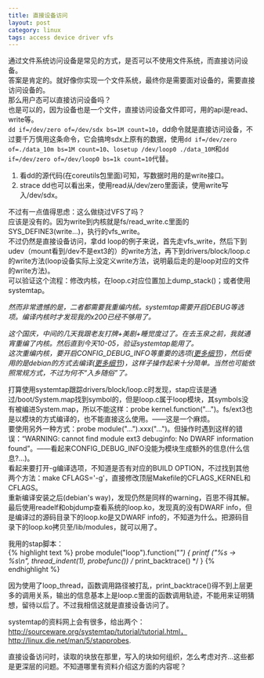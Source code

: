 ```yaml
---
title: 直接设备访问
layout: post
category: linux
tags: access device driver vfs
---
```


通过文件系统访问设备是常见的方式，是否可以不使用文件系统，而直接访问设备。  
答案是肯定的。就好像你实现一个文件系统，最终你是需要面对设备的，需要直接访问设备的。  
那么用户态可以直接访问设备吗？  
也是可以的，因为设备也是一个文件，直接访问设备文件即可，用的api是read、write等。  
`dd if=/dev/zero of=/dev/sdx bs=1M count=10`，dd命令就是直接访问设备，不过要千万慎用这条命令，它会搞垮sdx上原有的数据，使用`dd if=/dev/zero of=./data_10m bs=1M count=10`、`losetup /dev/loop0 ./data_10M`和`dd if=/dev/zero of=/dev/loop0 bs=1k count=10`代替。  
1. 看dd的源代码(在coreutils包里面)可知，写数据时用的是write接口。  
2. strace dd也可以看出来，使用read从/dev/zero里面读，使用write写入/dev/sdx。  

不过有一点值得思虑：这么做绕过VFS了吗？  
应该是没有的。因为write到内核就是fs/read_write.c里面的SYS_DEFINE3(write...)，执行的vfs_write。  
不过仍然是直接设备访问，拿dd loop的例子来说，首先走vfs_write，然后下到udev（mount看到/dev不是ext3的）的write方法，再下到drivers/block/loop.c的write方法(loop设备实际上没定义write方法，说明最后走的是loop对应的文件的write方法)。  
可以验证这个流程：修改内核，在loop.c对应位置加上dump_stack()；或者使用systemtap。  

*然而非常遗憾的是，二者都需要我重编内核。systemtap需要开启DEBUG等选项。编译内核时才发现我的x200已经不够用了。*

*这个国庆，中间的几天我跟老友打牌+美剧+睡觉度过了。在去玉泉之前，我就通宵重编了内核。然后直到今天10-05，验证systemtap能用了。*  
*这次重编内核，要开启CONFIG_DEBUG_INFO等重要的选项([更多细节](http://sourceware.org/systemtap/wiki/SystemTapWithSelfBuiltKernel))，然后使用的是debian的方式去编译([更多细节](http://www.debian.org/releases/stable/i386/ch08s06.html.zh_CN))，这样子操作起来十分简单。当然也可能依照常规方式，不过为何不“入乡随俗”了。*   

打算使用systemtap跟踪drivers/block/loop.c时发现，stap应该是通过/boot/System.map找到symbol的，但是loop.c属于loop模块，其symbols没有被编进System.map，所以不能这样：probe kernel.function("...")。fs/ext3也是以模块的方式编译的，也不能直接这么使用。——这是一个麻烦。  
要使用另外一种方式：probe module("...").xxx("...")。但操作时遇到这样的错误：“WARNING: cannot find module ext3 debuginfo: No DWARF information found”。——看起来CONFIG_DEBUG_INFO没能为模块生成额外的信息(什么信息?...)。  
看起来要打开-g编译选项，不知道是否有对应的BUILD OPTION，不过找到其他两个方法：make CFLAGS='-g'，直接修改顶层Makefile的CFLAGS_KERNEL和CFLAGS。  
重新编译安装之后(debian's way)，发现仍然是同样的warning，百思不得其解。最后使用readelf和objdump查看系统的loop.ko，发现真的没有DWARF info，但是编译过的源码目录下的loop.ko是又DWARF info的，不知道为什么。把源码目录下的loop.ko拷贝至/lib/modules，就可以用了。  

我用的stap脚本：  
{% highlight text %}
probe module("loop").function("*") {
    printf ("%s -> %s\n", thread_indent(1), probefunc())
    /* print_backtrace() */
}
{% endhighlight %}

因为使用了loop_thread，函数调用路径被打乱，print_backtrace()得不到上层更多的调用关系，输出的信息基本上是loop.c里面的函数调用轨迹，不能用来证明猜想，留待以后了。不过我相信这就是直接设备访问了。

systemtap的资料网上会有很多，给出两个：http://sourceware.org/systemtap/tutorial/tutorial.html，http://linux.die.net/man/5/stapprobes.

直接设备访问时，读取的块放在那里，写入的块如何组织，怎么考虑对齐...这些都是更深层的问题。不知道哪里有资料介绍这方面的内容呢？
